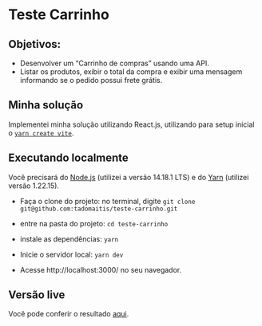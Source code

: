 # Teste Carrinho

## Objetivos:

- Desenvolver um “Carrinho de compras” usando uma API.
- Listar os produtos, exibir o total da compra e exibir uma mensagem informando se o pedido possui frete grátis.

## Minha solução

Implementei minha solução utilizando React.js, utilizando para setup inicial o [`yarn create vite`](https://vitejs.dev/guide/).

## Executando localmente

Você precisará do [Node.js](https://nodejs.org/en/) (utilizei a versão 14.18.1 LTS) e do [Yarn](https://classic.yarnpkg.com/lang/en/) (utilizei versão 1.22.15).

- Faça o clone do projeto: no terminal, digite `git clone git@github.com:tadomaitis/teste-carrinho.git`

- entre na pasta do projeto: `cd teste-carrinho`

- instale as dependências: `yarn`

- Inicie o servidor local: `yarn dev`

- Acesse http://localhost:3000/ no seu navegador.

## Versão live

Você pode conferir o resultado [aqui](https://teste-carrinho-iota.vercel.app/).
